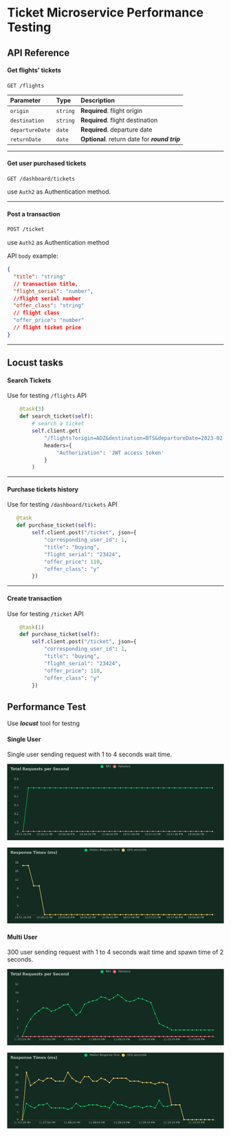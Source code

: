 # Ticket Microservice Performance Testing

## API Reference

#### Get flights' tickets

```http
GET /flights
```

| Parameter       | Type     | Description                                    |
|:----------------|:---------|:-----------------------------------------------|
| `origin`        | `string` | **Required**. flight origin                    |
| `destination`   | `string` | **Required**. flight destination               |
| `departureDate` | `date`   | **Required**. departure date                   |
| `returnDate`    | `date`   | **Optional**. return date for _**round trip**_ |

---

#### Get user purchased tickets

```http
GET /dashboard/tickets
```

use `Auth2` as Authentication method.

---

#### Post a transaction

```html
POST /ticket
```

use `Auth2` as Authentication method

API `body` example:

```json
{
  "title": "string"
  // transaction title,
  "flight_serial": "number",
  //flight serial number
  "offer_class": "string"
  // flight class
  "offer_price": "number"
  // flight ticket price
}
```

---

## Locust tasks

#### Search Tickets

Use for testing `/flights` API

```py
    @task(3)
    def search_ticket(self):
        # search a ticket
        self.client.get(
            "/flights?origin=ADZ&destination=BTS&departureDate=2023-02-04&returnDate=2023-02-05",
            headers={
                "Authorization": 'JWT access token'
            }
        )
```

---

#### Purchase tickets history

Use for testing `/dashboard/tickets` API

```python
   @task
   def purchase_ticket(self):
        self.client.post("/ticket", json={
            "corresponding_user_id": 1,
            "title": "buying",
            "flight_serial": "23424",
            "offer_price": 110,
            "offer_class": "y"
        })
```

---

#### Create transaction

Use for testing `/ticket` API

```python
    @task(1)
    def purchase_ticket(self):
        self.client.post("/ticket", json={
            "corresponding_user_id": 1,
            "title": "buying",
            "flight_serial": "23424",
            "offer_price": 110,
            "offer_class": "y"
        })
```

## Performance Test

Use **_locust_** tool for testng

#### Single User

Single user sending request with 1 to 4 seconds wait time.


<p><img src="assets/singleUser/total_requests_per_second_single_user.png" alt="total request per second"></p>
<p><img src="assets/singleUser/response_times_(ms)_single_user.png" alt="response times for single user"></p>


#### Multi User

300 user sending request with 1 to 4 seconds wait time and spawn time of 2 seconds.


<p><img src="assets/multiUser/total_requests_per_second_multi_user.png"></p>
<p><img src="assets/multiUser/response_times_(ms)_multi_user.png"></p>





